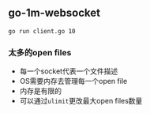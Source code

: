 ## go-1m-websocket

```shell
go run client.go 10
```

### 太多的open files
- 每一个socket代表一个文件描述
- OS需要内存去管理每一个open file
- 内存是有限的
- 可以通过`ulimit`更改最大open files数量

